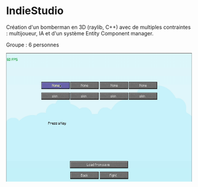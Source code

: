# IndieStudio

Création d'un bomberman en 3D (raylib, C++) avec de multiples
contraintes : multijoueur, IA et d'un système Entity Component
manager. 

Groupe : 6 personnes

<img src="./indie_gif.gif" alt="Indi Studio GIF" width="600" height="350">
